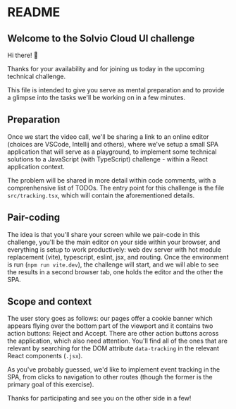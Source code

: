 # README

## Welcome to the Solvio Cloud UI challenge

Hi there! 👋

Thanks for your availability and for joining us today in the upcoming technical challenge.

This file is intended to give you serve as mental preparation and to provide a glimpse into the tasks we'll be working on in a few minutes.

## Preparation

Once we start the video call, we'll be sharing a link to an online editor (choices are VSCode, Intellij and others), where we've setup a small SPA application that will serve as a playground, to implement some technical solutions to a JavaScript (with TypeScript) challenge - within a React application context.

The problem will be shared in more detail within code comments, with a comprenhensive list of TODOs. The entry point for this challenge is the file `src/tracking.tsx`, which will contain the aforementioned details.

## Pair-coding

The idea is that you'll share your screen while we pair-code in this challenge, you'll be the main editor on your side within your browser, and everything is setup to work productively: web dev server with hot module replacement (vite), typescript, eslint, jsx, and routing. Once the environment is run (`npm run vite.dev`), the challenge will start, and we will able to see the results in a second browser tab, one holds the editor and the other the SPA.

## Scope and context

The user story goes as follows: our pages offer a cookie banner which appears flying over the bottom part of the viewport and it contains two action buttons: Reject and Accept. There are other action buttons across the application, which also need attention. You'll find all of the ones that are relevant by searching for the DOM attribute `data-tracking` in the relevant React components (`.jsx`).

As you've probably guessed, we'd like to implement event tracking in the SPA, from clicks to navigation to other routes (though the former is the primary goal of this exercise).

Thanks for participating and see you on the other side in a few!

